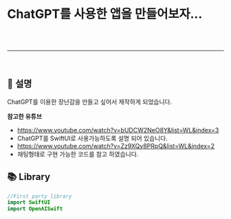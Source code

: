 # ChatGPT를 사용한 앱을 만들어보자...
  
<br>
  
<br>
  
--- 
  
</div>
  
<br>
  
## 📝 설명
  
ChatGPT를 이용한 장난감을 만들고 싶어서 제작하게 되었습니다.
  
**참고한 유튜브**  
- https://www.youtube.com/watch?v=bUDCW2NeO8Y&list=WL&index=3
- ChatGPT를 SwiftUI로 사용가능하도록 설명 되어 있습니다.    
- https://www.youtube.com/watch?v=Zz9XQy8PRpQ&list=WL&index=2
- 채팅형태로 구현 가능한 코드를 참고 하였습니다.
  
## 📚 Library

```swift
//First party library
import SwiftUI
import OpenAISwift
```
